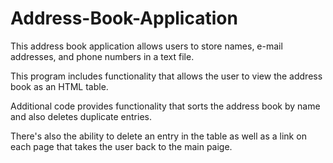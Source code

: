 # Address-Book-Application
This address book application allows users to store names, e-mail addresses, and phone numbers in a text file.

This program includes functionality that allows the user to view the address book as an HTML table.

Additional code provides functionality that sorts the address book by name and also deletes duplicate entries.

There's also the ability to delete an entry in the table as well as a link on each page that takes the user back to the main paige.
